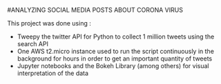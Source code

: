 #ANALYZING SOCIAL MEDIA POSTS ABOUT CORONA VIRUS



This project was done using :

- Tweepy the twitter API for Python to collect 1 million tweets using the search API
- One AWS t2.micro instance used to run the script continuously in the background for hours in order to get an important quantity of tweets
- Jupyter notebooks and the Bokeh Library (among others) for visual interpretation of the data